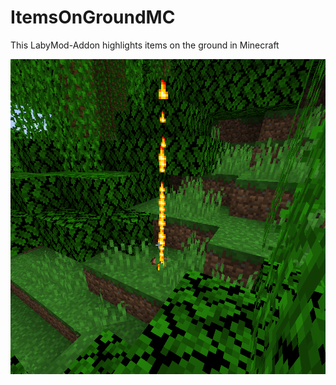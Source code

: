 # ItemsOnGroundMC
This LabyMod-Addon highlights items on the ground in Minecraft

![screenshot](screenshot.png)